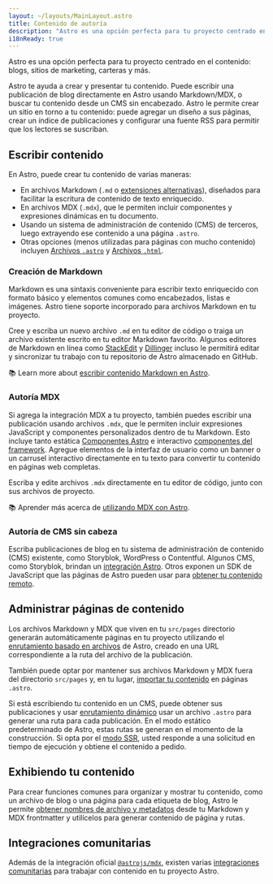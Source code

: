 ```yaml
---
layout: ~/layouts/MainLayout.astro
title: Contenido de autoría
description: "Astro es una opción perfecta para tu proyecto centrado en el contenido: blogs, sitios de marketing, carteras y más. Crea tu contenido directamente en tu proyecto, o conecta tu CMS de elección."
i18nReady: true
---
```

Astro es una opción perfecta para tu proyecto centrado en el contenido: blogs, sitios de marketing, carteras y más.

Astro te ayuda a crear y presentar tu contenido. Puede escribir una publicación de blog directamente en Astro usando Markdown/MDX, o buscar tu contenido desde un CMS sin encabezado. Astro le permite crear un sitio en torno a tu contenido: puede agregar un diseño a sus páginas, crear un índice de publicaciones y configurar una fuente RSS para permitir que los lectores se suscriban.

## Escribir contenido

En Astro, puede crear tu contenido de varias maneras: 
- En archivos Markdown (`.md` o [extensiones alternativas](/es/guides/markdown-content/)), diseñados para facilitar la escritura de contenido de texto enriquecido.
- En archivos MDX (`.mdx`), que le permiten incluir componentes y expresiones dinámicas en tu documento.
- Usando un sistema de administración de contenido (CMS) de terceros, luego extrayendo ese contenido a una página `.astro`.
- Otras opciones (menos utilizadas para páginas con mucho contenido) incluyen [Archivos `.astro`](/es/core-concepts/astro-pages/#páginas-de-astro) y [Archivos `.html`](/es/core-concepts/astro-pages/#páginas-html).

### Creación de Markdown
Markdown es una sintaxis conveniente para escribir texto enriquecido con formato básico y elementos comunes como encabezados, listas e imágenes. Astro tiene soporte incorporado para archivos Markdown en tu proyecto.

Cree y escriba un nuevo archivo `.md` en tu editor de código o traiga un archivo existente escrito en tu editor Markdown favorito. Algunos editores de Markdown en línea como [StackEdit](https://stackedit.io/) y [Dillinger](https://dillinger.io) incluso le permitirá editar y sincronizar tu trabajo con tu repositorio de Astro almacenado en GitHub.

📚 Learn more about [escribir contenido Markdown en Astro](/es/guides/markdown-content/).

### Autoría MDX
Si agrega la integración MDX a tu proyecto, también puedes escribir una publicación usando archivos `.mdx`, que le permiten incluir expresiones JavaScript y componentes personalizados dentro de tu Markdown. Esto incluye tanto estática [Componentes Astro](/es/core-concepts/astro-components/) e interactivo [componentes del framework](/es/core-concepts/framework-components/). Agregue elementos de la interfaz de usuario como un banner o un carrusel interactivo directamente en tu texto para convertir tu contenido en páginas web completas.

Escriba y edite archivos `.mdx` directamente en tu editor de código, junto con sus archivos de proyecto.

📚 Aprender más acerca de [utilizando MDX con Astro](/es/guides/integrations-guide/mdx/).

### Autoría de CMS sin cabeza

Escriba publicaciones de blog en tu sistema de administración de contenido (CMS) existente, como Storyblok, WordPress o Contentful. Algunos CMS, como Storyblok, brindan un [integración Astro](https://www.storyblok.com/mp/announcing-storyblok-astro). Otros exponen un SDK de JavaScript que las páginas de Astro pueden usar para [obtener tu contenido remoto](/es/guides/data-fetching/#fetching-de-datos-desde-un-headless-cms).

## Administrar páginas de contenido

Los archivos Markdown y MDX que viven en tu `src/pages` directorio generarán automáticamente páginas en tu proyecto utilizando el [enrutamiento basado en archivos](/es/core-concepts/routing/) de Astro, creado en una URL correspondiente a la ruta del archivo de la publicación. 

También puede optar por mantener sus archivos Markdown y MDX fuera del directorio `src/pages` y, en tu lugar, [importar tu contenido](/es/guides/markdown-content/#importando-markdown) en páginas `.astro`.

Si está escribiendo tu contenido en un CMS, puede obtener sus publicaciones y usar [enrutamiento dinámico](/es/core-concepts/routing/#rutas-dinámicas) usar un archivo `.astro` para generar una ruta para cada publicación. En el modo estático predeterminado de Astro, estas rutas se generan en el momento de la construcción. Si opta por el [modo SSR](/es/guides/server-side-rendering/), usted responde a una solicitud en tiempo de ejecución y obtiene el contenido a pedido.

## Exhibiendo tu contenido

Para crear funciones comunes para organizar y mostrar tu contenido, como un archivo de blog o una página para cada etiqueta de blog, Astro le permite [obtener nombres de archivo y metadatos](/es/reference/api-reference/#astroglob) desde tu Markdown y MDX frontmatter y utilícelos para generar contenido de página y rutas.

## Integraciones comunitarias

Además de la integración oficial [`@astrojs/mdx`](/es/guides/integrations-guide/mdx/), existen varias [integraciones comunitarias](https://astro.build/integrations/css+ui/?q=content) para trabajar con contenido en tu proyecto Astro.

